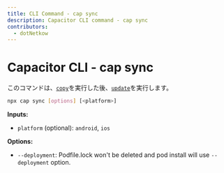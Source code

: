 ```yaml
---
title: CLI Command - cap sync
description: Capacitor CLI command - cap sync
contributors:
  - dotNetkow
---
```


# Capacitor CLI - cap sync

このコマンドは、[`copy`](/docs/cli/copy)を実行した後、[`update`](/docs/cli/update)を実行します。

```bash
npx cap sync [options] [<platform>]
```

<strong>Inputs:</strong>

- `platform` (optional): `android`, `ios`

<strong>Options:</strong>

- `--deployment`: Podfile.lock won't be deleted and pod install will use `--deployment` option.

